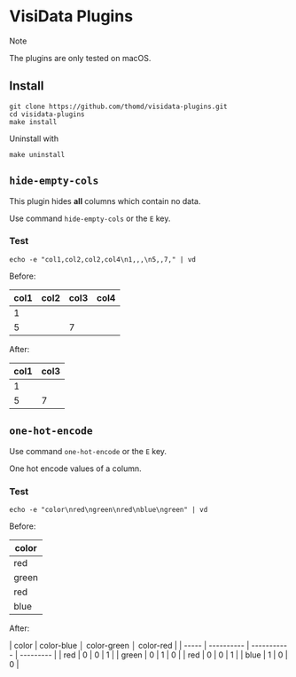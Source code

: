 # VisiData Plugins

> [!NOTE]
> The plugins are only tested on macOS.

## Install

    git clone https://github.com/thomd/visidata-plugins.git
    cd visidata-plugins
    make install

Uninstall with

    make uninstall

## `hide-empty-cols`

This plugin hides **all** columns which contain no data.

Use command `hide-empty-cols` or the `E` key.

### Test

    echo -e "col1,col2,col2,col4\n1,,,\n5,,7," | vd

Before:

| col1 | col2 | col3 | col4 |
| ---- | ---- | ---- | ---- |
| 1    |      |      |      |
| 5    |      | 7    |      |

After:

| col1 | col3 |
| ---- | ---- |
| 1    |      |
| 5    | 7    |

## `one-hot-encode`

Use command `one-hot-encode` or the `E` key.

One hot encode values of a column.

### Test

    echo -e "color\nred\ngreen\nred\nblue\ngreen" | vd

Before:

| color |
| ----- |
| red   |
| green |
| red   |
| blue  |

After:

| color | color-blue │ color-green │ color-red |
| ----- | ---------- | ----------- | --------- |
| red   | 0          | 0           | 1         |
| green | 0          | 1           | 0         |
| red   | 0          | 0           | 1         |
| blue  | 1          | 0           | 0         |

